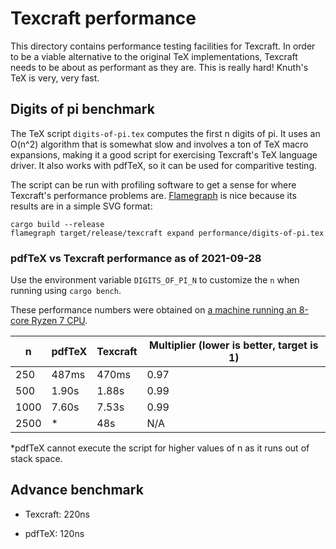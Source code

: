 # Texcraft performance

This directory contains performance testing facilities for Texcraft.
In order to be a viable alternative to the original TeX implementations,
    Texcraft needs to be about as performant as they are.
This is really hard!
Knuth's TeX is very, very fast.

## Digits of pi benchmark

The TeX script `digits-of-pi.tex` computes the first n digits of pi.
It uses an O(n^2) algorithm that is somewhat slow and involves a ton of TeX macro expansions,
    making it a good script for exercising Texcraft's TeX language driver.
It also works with pdfTeX, so it can be used for comparitive testing.

The script can be run with profiling software to get a sense for where Texcraft's performance problems are.
[Flamegraph](https://github.com/flamegraph-rs/flamegraph) is nice because its results are
in a simple SVG format:

    cargo build --release
    flamegraph target/release/texcraft expand performance/digits-of-pi.tex

### pdfTeX vs Texcraft performance as of 2021-09-28

Use the environment variable `DIGITS_OF_PI_N` to customize the `n` when running using `cargo bench`.

These performance numbers were obtained on 
    [a machine running an 8-core Ryzen 7 CPU](https://pcpartpicker.com/list/Y3FbBc).

| n    | pdfTeX | Texcraft | Multiplier (lower is better, target is 1)
|------|--------|----------|----
| 250  | 487ms  | 470ms    | 0.97
| 500  | 1.90s  | 1.88s    | 0.99
| 1000 | 7.60s  | 7.53s    | 0.99
| 2500 | \*     | 48s      | N/A

\*pdfTeX cannot execute the script for higher values of n as it runs out of stack space.

## Advance benchmark 

- Texcraft: 220ns

- pdfTeX: 120ns
